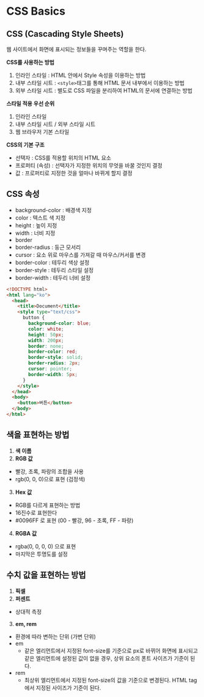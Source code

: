 # CSS Basics

## CSS (Cascading Style Sheets)

웹 사이트에서 화면에 표시되는 정보들을 꾸며주는 역할을 한다.

**CSS를 사용하는 방법**

1. 인라인 스타일 : HTML 안에서 Style 속성을 이용하는 방법
2. 내부 스타일 시트 : `<style>`태그를 통해 HTML 문서 내부에서 이용하는 방법
3. 외부 스타일 시트 : 별도로 CSS 파일을 분리하여 HTML의 문서에 연결하는 방법

**스타일 적용 우선 순위**

1. 인라인 스타일
2. 내부 스타일 시트 / 외부 스타일 시트
3. 웹 브라우저 기본 스타일

**CSS의 기본 구조**

- 선택자 : CSS를 적용할 위치의 HTML 요소
- 프로퍼티 (속성) : 선택자가 지정한 위치의 무엇을 바꿀 것인지 결정
- 값 : 프로퍼티로 지정한 것을 얼마나 바뀌게 할지 결정

## CSS 속성

- background-color : 배경색 지정
- color : 텍스트 색 지정
- height : 높이 지정
- width : 너비 지정
- border
- border-radius : 둥근 모서리
- cursor : 요소 위로 마우스를 가져갈 때 마우스/커서를 변경
- border-color : 테두리 색상 설정
- border-style : 테두리 스타일 설정
- border-width : 테두리 너비 설정

```html
<!DOCTYPE html>
<html lang="ko">
  <head>
    <title>Document</title>
    <style type="text/css">
      button {
        background-color: blue;
        color: white;
        height: 50px;
        width: 200px;
        border: none;
        border-color: red;
        border-style: solid;
        border-radius: 2px;
        cursor: pointer;
        border-width: 5px;
      }
    </style>
  </head>
  <body>
    <button>버튼</button>
  </body>
</html>
```

## 색을 표현하는 방법

1. **색 이름**
2. **RGB 값**

- 빨강, 초록, 파랑의 조합을 사용
- rgb(0, 0, 0)으로 표현 (검정색)

3. **Hex 값**

- RGB를 다르게 표현하는 방법
- 16진수로 표현한다
- #0096FF 로 표현 (00 - 빨강, 96 - 초록, FF - 파랑)

4. **RGBA 값**

- rgba(0, 0, 0, 0) 으로 표현
- 마지막은 투명도를 설정

## 수치 값을 표현하는 방법

1. **픽셀**
2. **퍼센트**

- 상대적 측정

3. **em, rem**

- 환경에 따라 변하는 단위 (가변 단위)
- em
  - 같은 엘리먼트에서 지정된 font-size를 기준으로 px로 바뀌어 화면에 표시되고 같은 엘리먼트에 설정된 값이 없을 경우, 상위 요소의 폰트 사이즈가 기준이 된다.
- rem
  - 최상위 엘리먼트에서 지정된 font-size의 값을 기준으로 변경된다. HTML tag에서 지정된 사이즈가 기준이 된다.
